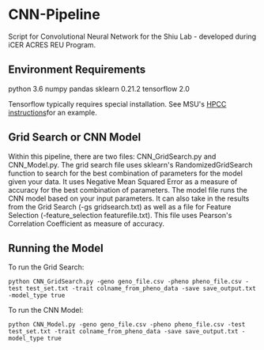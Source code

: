 # CNN-Pipeline
Script for Convolutional Neural Network for the Shiu Lab - developed during iCER ACRES REU Program. 

## Environment Requirements
python 3.6
numpy
pandas
sklearn 0.21.2
tensorflow 2.0

Tensorflow typically requires special installation. See MSU's [HPCC instructions](https://wiki.hpcc.msu.edu/display/ITH/TensorFlow)for an example. 

## Grid Search or CNN Model 
Within this pipeline, there are two files: CNN_GridSearch.py and CNN_Model.py. The grid search file uses sklearn's RandomizedGridSearch function to search for the best combination of parameters for the model given your data. It uses Negative Mean Squared Error as a measure of accuracy for the best combination of parameters. 
The model file runs the CNN model based on your input parameters. It can also take in the results from the Grid Search (-gs gridsearch.txt) as well as a file for Feature Selection (-feature_selection featurefile.txt). This file uses Pearson's Correlation Coefficient as measure of accuracy. 

## Running the Model
To run the Grid Search:

```
python CNN_GridSearch.py -geno geno_file.csv -pheno pheno_file.csv -test test_set.txt -trait colname_from_pheno_data -save save_output.txt -model_type true
```

To run the CNN Model:
```
python CNN_Model.py -geno geno_file.csv -pheno pheno_file.csv -test test_set.txt -trait colname_from_pheno_data -save save_output.txt -model_type true 
```
